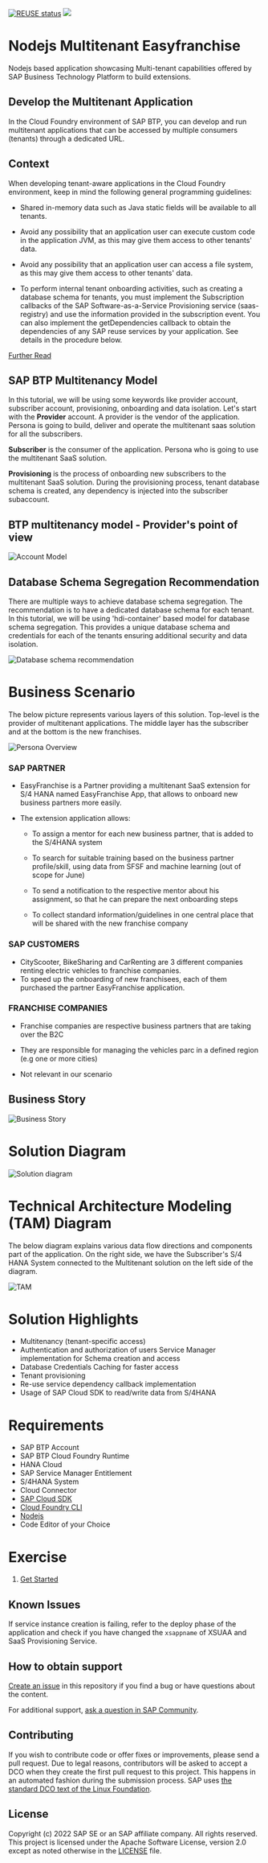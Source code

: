 [![REUSE status](https://api.reuse.software/badge/github.com/SAP-samples/btp-cf-multitenant-extension)](https://api.reuse.software/info/github.com/SAP-samples/btp-cf-multitenant-extension)  ![](https://camo.githubusercontent.com/a17303b11eb59064d338c1ccee7ff6c3066c667e109ceff7699c94ffc1612fbe/68747470733a2f2f696d672e736869656c64732e696f2f62616467652f5354415455532d4e4f5425323043555252454e544c592532304d41494e5441494e45442d7265642e7376673f6c6f6e6743616368653d74727565267374796c653d666c6174)


# Nodejs Multitenant Easyfranchise 
Nodejs based application showcasing Multi-tenant capabilities offered by SAP Business Technology Platform to build extensions.

## Develop the Multitenant Application

In the Cloud Foundry environment of SAP BTP, you can develop and run multitenant applications that can be accessed by multiple consumers (tenants) through a dedicated URL.
## Context
When developing tenant-aware applications in the Cloud Foundry environment, keep in mind the following general programming guidelines:

- Shared in-memory data such as Java static fields will be available to all tenants.

- Avoid any possibility that an application user can execute custom code in the application JVM, as this may give them access to other tenants' data.

- Avoid any possibility that an application user can access a file system, as this may give them access to other tenants' data.

- To perform internal tenant onboarding activities, such as creating a database schema for tenants, you must implement the Subscription callbacks of the SAP Software-as-a-Service Provisioning service (saas-registry) and use the information provided in the subscription event. You can also implement the getDependencies callback to obtain the dependencies of any SAP reuse services by your application. See details in the procedure below.

[Further Read](https://help.sap.com/products/BTP/65de2977205c403bbc107264b8eccf4b/ff540477f5404e3da2a8ce23dcee602a.html)

## SAP BTP Multitenancy Model

In this tutorial, we will be using some keywords like provider account, subscriber account, provisioning, onboarding and data isolation. 
Let's start with the **Provider** account.
A provider is the vendor of the application. Persona is going to build, deliver and operate the multitenant saas solution for all the subscribers.

**Subscriber** is the consumer of the application. Persona who is going to use the multitenant SaaS solution.

**Provisioning** is the process of onboarding new subscribers to the multitenant SaaS solution. During the provisioning process, tenant database schema is created, any dependency is injected into the subscriber subaccount.


## BTP multitenancy model - Provider's point of view 
![Account Model](/documentation/images/account%20model.png)

## Database Schema Segregation Recommendation
There are multiple ways to achieve database schema segregation. The recommendation is to have a dedicated database schema for each tenant. In this tutorial, we will be using 'hdi-container' based model for database schema segregation. This provides a unique database schema and credentials for each of the tenants ensuring additional security and data isolation.

![Database schema recommendation](/documentation/images/tenant%20data%20seperation.jpeg)



# Business Scenario
The below picture represents various layers of this solution. Top-level is the provider of multitenant applications. The middle layer has the subscriber and at the bottom is the new franchises.

![Persona Overview](/documentation/images/EasyFranchise%20persona.png)


### SAP PARTNER ​

- EasyFranchise is a Partner providing a multitenant SaaS extension for S/4 HANA named EasyFranchise App, that allows to onboard new business partners more easily. ​

- The extension application allows:​

    - To assign a mentor for each new business partner, that is added to the S/4HANA system​

    - To search for suitable training based on the business partner profile/skill, using data from SFSF and machine learning (out of scope for June)​
    - To send a notification to the respective mentor about his assignment, so that he can prepare the next onboarding steps​
    - To collect standard information/guidelines in one central place that will be shared with the new franchise company​

### SAP CUSTOMERS​

- CityScooter, BikeSharing and CarRenting are 3 different companies renting electric vehicles to franchise companies. ​
- To speed up the onboarding of new franchisees, each of them purchased the partner EasyFranchise application. ​

### FRANCHISE COMPANIES​

- Franchise companies are respective business partners that are taking over the B2C​

- They are responsible for managing the vehicles parc in a defined region (e.g one or more cities)​

- Not relevant in our scenario​

## Business Story

![Business Story](/documentation/images/Business%20Story.png)
​
# Solution Diagram 
![Solution diagram](/documentation/images/Slide5.jpg)

# Technical Architecture Modeling (TAM) Diagram
The below diagram explains various data flow directions and components part of the application. On the right side, we have the Subscriber's S/4 HANA System connected to the Multitenant solution on the left side of the diagram.

![TAM](/documentation/images/tam.png)


# Solution Highlights
- Multitenancy (tenant-specific access)
- Authentication and authorization of users
Service Manager implementation for Schema creation and access
- Database Credentials Caching for faster access
- Tenant provisioning
- Re-use service dependency callback implementation
- Usage of SAP Cloud SDK to read/write data from S/4HANA

# Requirements 
- SAP BTP Account
- SAP BTP Cloud Foundry Runtime 
- HANA Cloud
- SAP Service Manager Entitlement
- S/4HANA System
- Cloud Connector
- [SAP Cloud SDK](https://sap.github.io/cloud-sdk/docs/js/getting-started)
- [Cloud Foundry CLI](https://docs.cloudfoundry.org/cf-cli/install-go-cli.html)
- [Nodejs](https://nodejs.org/en/download/)
- Code Editor of your Choice

# Exercise

1. [Get Started](../../tree/mission/README.md)


## Known Issues

If service instance creation is failing, refer to the deploy phase of the application and check if you have changed the `xsappname` of XSUAA and SaaS Provisioning Service.



## How to obtain support
[Create an issue](https://github.com/SAP-samples/btp-cf-multitenant-extension/issues) in this repository if you find a bug or have questions about the content.
 
For additional support, [ask a question in SAP Community](https://answers.sap.com/questions/ask.html).

## Contributing
If you wish to contribute code or offer fixes or improvements, please send a pull request. Due to legal reasons, contributors will be asked to accept a DCO when they create the first pull request to this project. This happens in an automated fashion during the submission process. SAP uses [the standard DCO text of the Linux Foundation](https://developercertificate.org/).

## License
Copyright (c) 2022 SAP SE or an SAP affiliate company. All rights reserved. This project is licensed under the Apache Software License, version 2.0 except as noted otherwise in the [LICENSE](LICENSE) file.
